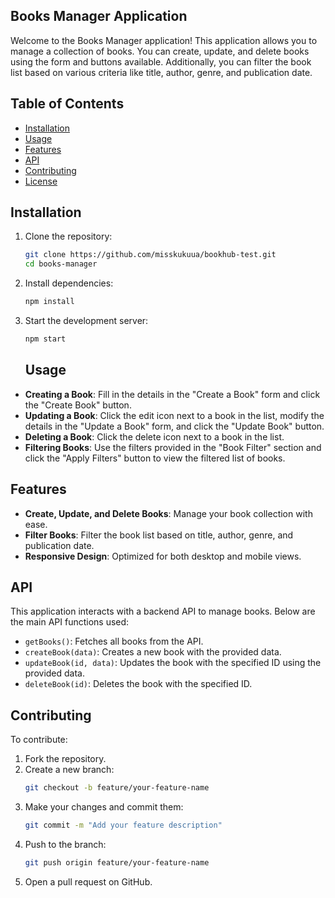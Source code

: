 ## **Books Manager Application**

Welcome to the Books Manager application! This application allows you to manage a collection of books. You can create, update, and delete books using the form and buttons available. Additionally, you can filter the book list based on various criteria like title, author, genre, and publication date.

## **Table of Contents**
- [Installation](#installation)
- [Usage](#usage)
- [Features](#features)
- [API](#api)
- [Contributing](#contributing)
- [License](#license)

## **Installation**
1. Clone the repository:
    ```bash
    git clone https://github.com/misskukuua/bookhub-test.git
    cd books-manager
    ```

2. Install dependencies:
    ```bash
    npm install
    ```

3. Start the development server:
    ```bash
    npm start
    ```

    ## **Usage**

- **Creating a Book**: Fill in the details in the "Create a Book" form and click the "Create Book" button.
- **Updating a Book**: Click the edit icon next to a book in the list, modify the details in the "Update a Book" form, and click the "Update Book" button.
- **Deleting a Book**: Click the delete icon next to a book in the list.
- **Filtering Books**: Use the filters provided in the "Book Filter" section and click the "Apply Filters" button to view the filtered list of books.

## **Features**

- **Create, Update, and Delete Books**: Manage your book collection with ease.
- **Filter Books**: Filter the book list based on title, author, genre, and publication date.
- **Responsive Design**: Optimized for both desktop and mobile views.

## **API**

This application interacts with a backend API to manage books. Below are the main API functions used:

- `getBooks()`: Fetches all books from the API.
- `createBook(data)`: Creates a new book with the provided data.
- `updateBook(id, data)`: Updates the book with the specified ID using the provided data.
- `deleteBook(id)`: Deletes the book with the specified ID.


## **Contributing**

To contribute:

1. Fork the repository.
2. Create a new branch:
    ```bash
    git checkout -b feature/your-feature-name
    ```
3. Make your changes and commit them:
    ```bash
    git commit -m "Add your feature description"
    ```
4. Push to the branch:
    ```bash
    git push origin feature/your-feature-name
    ```
5. Open a pull request on GitHub.



